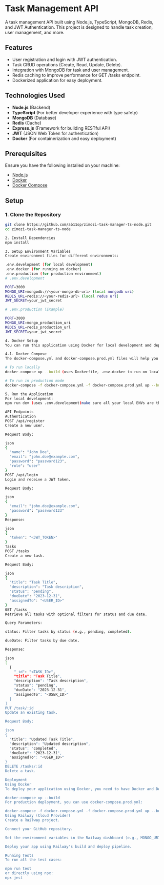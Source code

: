 # Task Management API

A task management API built using Node.js, TypeScript, MongoDB, Redis, and JWT Authentication. This project is designed to handle task creation, user management, and more.

## Features

- User registration and login with JWT authentication.
- Task CRUD operations (Create, Read, Update, Delete).
- Integration with MongoDB for task and user management.
- Redis caching to improve performance for GET /tasks endpoint.
- Dockerized application for easy deployment.

## Technologies Used

- **Node.js** (Backend)
- **TypeScript** (For better developer experience with type safety)
- **MongoDB** (Database)
- **Redis** (Cache)
- **Express.js** (Framework for building RESTful API)
- **JWT** (JSON Web Token for authentication)
- **Docker** (For containerization and easy deployment)

## Prerequisites

Ensure you have the following installed on your machine:

- [Node.js](https://nodejs.org/)
- [Docker](https://www.docker.com/get-started)
- [Docker Compose](https://docs.docker.com/compose/)

## Setup

### 1. Clone the Repository

```bash
git clone https://github.com/ab11op/zimozi-task-manager-ts-node.git
cd zimozi-task-manager-ts-node

2. Install Dependencies
npm install

3. Setup Environment Variables
Create environment files for different environments:

.env.development (for local development)
.env.docker (for running on docker)
.env.production (for production environment)
# .env.development

PORT=3000
MONGO_URI=mongodb://<your-mongo-db-uri> (local mongodb uri)
REDIS_URL=redis://<your-redis-url> (local redus url)
JWT_SECRET=your_jwt_secret

# .env.production (Example)

PORT=3000
MONGO_URI=mongo_production_uri
REDIS_URL=redis_production_url
JWT_SECRET=your_jwt_secret

4. Docker Setup 
You can run this application using Docker for local development and deployment.

4.1. Docker Compose
The docker-compose.yml and docker-compose.prod.yml files will help you run the project with Docker. It sets up the Node.js server, MongoDB, and Redis.

# To run locally
docker-compose up --build (uses Dockerfile, .env.docker to run on local docker)

# To run in production mode
docker-compose -f docker-compose.yml -f docker-compose.prod.yml up --build

5. Run the Application
For local development:
npm run dev (uses .env.development(make sure all your local ENVs are there))

API Endpoints
Authentication
POST /api/register
Create a new user.

Request Body:

json
{
  "name": "John Doe",
  "email": "john.doe@example.com",
  "password": "password123",
  "role": "user"
}
POST /api/login
Login and receive a JWT token.

Request Body:

json
{
  "email": "john.doe@example.com",
  "password": "password123"
}
Response:

json
{
  "token": "<JWT_TOKEN>"
}
Tasks
POST /tasks
Create a new task.

Request Body:

json
{
  "title": "Task Title",
  "description": "Task description",
  "status": "pending",
  "dueDate": "2023-12-31",
  "assignedTo": "<USER_ID>"
}
GET /tasks
Retrieve all tasks with optional filters for status and due date.

Query Parameters:

status: Filter tasks by status (e.g., pending, completed).

dueDate: Filter tasks by due date.

Response:

json
[
  {
    "_id": "<TASK_ID>",
    "title": "Task Title",
    "description": "Task description",
    "status": "pending",
    "dueDate": "2023-12-31",
    "assignedTo": "<USER_ID>"
  }
]
PUT /task/:id
Update an existing task.

Request Body:

json
{
  "title": "Updated Task Title",
  "description": "Updated description",
  "status": "completed",
  "dueDate": "2023-12-31",
  "assignedTo": "<USER_ID>"
}
DELETE /tasks/:id
Delete a task.

Deployment
Using Docker
To deploy your application using Docker, you need to have Docker and Docker Compose installed. Once you have the repository cloned, use the following command to start the application:

docker-compose up --build
For production deployment, you can use docker-compose.prod.yml:

docker-compose -f docker-compose.yml -f docker-compose.prod.yml up --build -d
Using Railway (Cloud Provider)
Create a Railway project.

Connect your GitHub repository.

Set the environment variables in the Railway dashboard (e.g., MONGO_URI, REDIS_URL, JWT_SECRET).

Deploy your app using Railway's build and deploy pipeline.

Running Tests
To run all the test cases:

npm run test
or directly using npx:
npx jest
